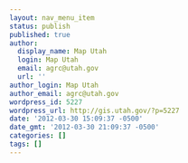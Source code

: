 ```yaml
---
layout: nav_menu_item
status: publish
published: true
author:
  display_name: Map Utah
  login: Map Utah
  email: agrc@utah.gov
  url: ''
author_login: Map Utah
author_email: agrc@utah.gov
wordpress_id: 5227
wordpress_url: http://gis.utah.gov/?p=5227
date: '2012-03-30 15:09:37 -0500'
date_gmt: '2012-03-30 21:09:37 -0500'
categories: []
tags: []
---
```


